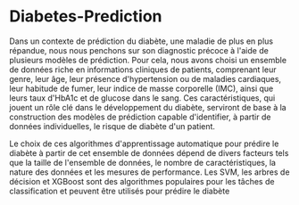 # Diabetes-Prediction

Dans un contexte de prédiction du diabète, une maladie de plus en plus répandue, nous nous penchons sur son diagnostic précoce à l'aide de plusieurs modèles de prédiction. Pour cela, nous avons choisi un ensemble de données riche en informations cliniques de patients, comprenant leur genre, leur âge, leur présence d'hypertension ou de maladies cardiaques, leur habitude de fumer, leur indice de masse corporelle (IMC), ainsi que leurs taux d'HbA1c et de glucose dans le sang. Ces caractéristiques, qui jouent un rôle clé dans le développement du diabète, serviront de base à la construction des modèles de prédiction capable d'identifier, à partir  de données individuelles, le risque de diabète d'un patient.

Le choix de ces algorithmes d'apprentissage automatique pour  prédire le diabète à partir de cet ensemble de données dépend de  divers facteurs tels que la taille de l'ensemble de données, le  nombre de caractéristiques, la nature des données et les mesures  de performance. Les SVM, les arbres de décision et XGBoost sont 
des algorithmes populaires pour les tâches de classification et  peuvent être utilisés pour prédire le diabète
